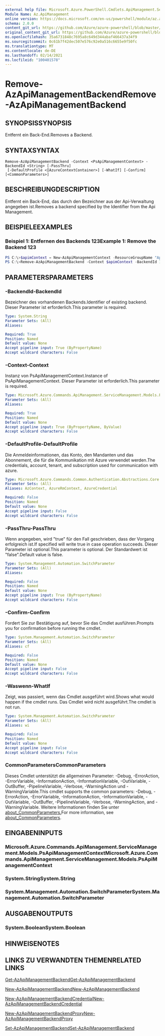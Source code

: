 ```yaml
---
external help file: Microsoft.Azure.PowerShell.Cmdlets.ApiManagement.ServiceManagement.dll-Help.xml
Module Name: Az.ApiManagement
online version: https://docs.microsoft.com/en-us/powershell/module/az.apimanagement/remove-azapimanagementbackend
schema: 2.0.0
content_git_url: https://github.com/Azure/azure-powershell/blob/master/src/ApiManagement/ApiManagement/help/Remove-AzApiManagementBackend.md
original_content_git_url: https://github.com/Azure/azure-powershell/blob/master/src/ApiManagement/ApiManagement/help/Remove-AzApiManagementBackend.md
ms.openlocfilehash: 35a6731848c7695a8c649d344abaf466437a34f9
ms.sourcegitcommit: 0c61b7f42dec507e576c92e0a516c6655e9f50fc
ms.translationtype: MT
ms.contentlocale: de-DE
ms.lasthandoff: 02/14/2021
ms.locfileid: "100401578"
---
```

# <span data-ttu-id="7149c-101">Remove-AzApiManagementBackend</span><span class="sxs-lookup"><span data-stu-id="7149c-101">Remove-AzApiManagementBackend</span></span>

## <span data-ttu-id="7149c-102">SYNOPSIS</span><span class="sxs-lookup"><span data-stu-id="7149c-102">SYNOPSIS</span></span>
<span data-ttu-id="7149c-103">Entfernt ein Back-End.</span><span class="sxs-lookup"><span data-stu-id="7149c-103">Removes a Backend.</span></span>

## <span data-ttu-id="7149c-104">SYNTAX</span><span class="sxs-lookup"><span data-stu-id="7149c-104">SYNTAX</span></span>

```
Remove-AzApiManagementBackend -Context <PsApiManagementContext> -BackendId <String> [-PassThru]
 [-DefaultProfile <IAzureContextContainer>] [-WhatIf] [-Confirm] [<CommonParameters>]
```

## <span data-ttu-id="7149c-105">BESCHREIBUNG</span><span class="sxs-lookup"><span data-stu-id="7149c-105">DESCRIPTION</span></span>
<span data-ttu-id="7149c-106">Entfernt ein Back-End, das durch den Bezeichner aus der Api-Verwaltung angegeben ist.</span><span class="sxs-lookup"><span data-stu-id="7149c-106">Removes a backend specified by the Identifier from the Api Management.</span></span>

## <span data-ttu-id="7149c-107">BEISPIELE</span><span class="sxs-lookup"><span data-stu-id="7149c-107">EXAMPLES</span></span>

### <span data-ttu-id="7149c-108">Beispiel 1: Entfernen des Backends 123</span><span class="sxs-lookup"><span data-stu-id="7149c-108">Example 1: Remove the Backend 123</span></span>
```powershell
PS C:\>$apimContext = New-AzApiManagementContext -ResourceGroupName "Api-Default-WestUS" -ServiceName "contoso"
PS C:\>Remove-AzApiManagementBackend -Context $apimContext -BackendId 123 -PassThru
```

## <span data-ttu-id="7149c-109">PARAMETERS</span><span class="sxs-lookup"><span data-stu-id="7149c-109">PARAMETERS</span></span>

### <span data-ttu-id="7149c-110">-BackendId</span><span class="sxs-lookup"><span data-stu-id="7149c-110">-BackendId</span></span>
<span data-ttu-id="7149c-111">Bezeichner des vorhandenen Backends.</span><span class="sxs-lookup"><span data-stu-id="7149c-111">Identifier of existing backend.</span></span>
<span data-ttu-id="7149c-112">Dieser Parameter ist erforderlich.</span><span class="sxs-lookup"><span data-stu-id="7149c-112">This parameter is required.</span></span>

```yaml
Type: System.String
Parameter Sets: (All)
Aliases:

Required: True
Position: Named
Default value: None
Accept pipeline input: True (ByPropertyName)
Accept wildcard characters: False
```

### <span data-ttu-id="7149c-113">-Context</span><span class="sxs-lookup"><span data-stu-id="7149c-113">-Context</span></span>
<span data-ttu-id="7149c-114">Instanz von PsApiManagementContext.</span><span class="sxs-lookup"><span data-stu-id="7149c-114">Instance of PsApiManagementContext.</span></span>
<span data-ttu-id="7149c-115">Dieser Parameter ist erforderlich.</span><span class="sxs-lookup"><span data-stu-id="7149c-115">This parameter is required.</span></span>

```yaml
Type: Microsoft.Azure.Commands.ApiManagement.ServiceManagement.Models.PsApiManagementContext
Parameter Sets: (All)
Aliases:

Required: True
Position: Named
Default value: None
Accept pipeline input: True (ByPropertyName, ByValue)
Accept wildcard characters: False
```

### <span data-ttu-id="7149c-116">-DefaultProfile</span><span class="sxs-lookup"><span data-stu-id="7149c-116">-DefaultProfile</span></span>
<span data-ttu-id="7149c-117">Die Anmeldeinformationen, das Konto, den Mandanten und das Abonnement, die für die Kommunikation mit Azure verwendet werden.</span><span class="sxs-lookup"><span data-stu-id="7149c-117">The credentials, account, tenant, and subscription used for communication with azure.</span></span>

```yaml
Type: Microsoft.Azure.Commands.Common.Authentication.Abstractions.Core.IAzureContextContainer
Parameter Sets: (All)
Aliases: AzContext, AzureRmContext, AzureCredential

Required: False
Position: Named
Default value: None
Accept pipeline input: False
Accept wildcard characters: False
```

### <span data-ttu-id="7149c-118">-PassThru</span><span class="sxs-lookup"><span data-stu-id="7149c-118">-PassThru</span></span>
<span data-ttu-id="7149c-119">Wenn angegeben, wird "true" für den Fall geschrieben, dass der Vorgang erfolgreich ist.</span><span class="sxs-lookup"><span data-stu-id="7149c-119">If specified will write true in case operation succeeds.</span></span>
<span data-ttu-id="7149c-120">Dieser Parameter ist optional.</span><span class="sxs-lookup"><span data-stu-id="7149c-120">This parameter is optional.</span></span>
<span data-ttu-id="7149c-121">Der Standardwert ist "false".</span><span class="sxs-lookup"><span data-stu-id="7149c-121">Default value is false.</span></span>

```yaml
Type: System.Management.Automation.SwitchParameter
Parameter Sets: (All)
Aliases:

Required: False
Position: Named
Default value: None
Accept pipeline input: True (ByPropertyName)
Accept wildcard characters: False
```

### <span data-ttu-id="7149c-122">-Confirm</span><span class="sxs-lookup"><span data-stu-id="7149c-122">-Confirm</span></span>
<span data-ttu-id="7149c-123">Fordert Sie zur Bestätigung auf, bevor Sie das Cmdlet ausführen.</span><span class="sxs-lookup"><span data-stu-id="7149c-123">Prompts you for confirmation before running the cmdlet.</span></span>

```yaml
Type: System.Management.Automation.SwitchParameter
Parameter Sets: (All)
Aliases: cf

Required: False
Position: Named
Default value: None
Accept pipeline input: False
Accept wildcard characters: False
```

### <span data-ttu-id="7149c-124">-Waswenn</span><span class="sxs-lookup"><span data-stu-id="7149c-124">-WhatIf</span></span>
<span data-ttu-id="7149c-125">Zeigt, was passiert, wenn das Cmdlet ausgeführt wird.</span><span class="sxs-lookup"><span data-stu-id="7149c-125">Shows what would happen if the cmdlet runs.</span></span> <span data-ttu-id="7149c-126">Das Cmdlet wird nicht ausgeführt.</span><span class="sxs-lookup"><span data-stu-id="7149c-126">The cmdlet is not run.</span></span>

```yaml
Type: System.Management.Automation.SwitchParameter
Parameter Sets: (All)
Aliases: wi

Required: False
Position: Named
Default value: None
Accept pipeline input: False
Accept wildcard characters: False
```

### <span data-ttu-id="7149c-127">CommonParameters</span><span class="sxs-lookup"><span data-stu-id="7149c-127">CommonParameters</span></span>
<span data-ttu-id="7149c-128">Dieses Cmdlet unterstützt die allgemeinen Parameter: -Debug, -ErrorAction, -ErrorVariable, -InformationAction, -InformationVariable, -OutVariable, -OutBuffer, -PipelineVariable, -Verbose, -WarningAction und -WarningVariable.</span><span class="sxs-lookup"><span data-stu-id="7149c-128">This cmdlet supports the common parameters: -Debug, -ErrorAction, -ErrorVariable, -InformationAction, -InformationVariable, -OutVariable, -OutBuffer, -PipelineVariable, -Verbose, -WarningAction, and -WarningVariable.</span></span> <span data-ttu-id="7149c-129">Weitere Informationen finden Sie unter [about_CommonParameters.](https://go.microsoft.com/fwlink/?LinkID=113216)</span><span class="sxs-lookup"><span data-stu-id="7149c-129">For more information, see [about_CommonParameters](https://go.microsoft.com/fwlink/?LinkID=113216).</span></span>

## <span data-ttu-id="7149c-130">EINGABEN</span><span class="sxs-lookup"><span data-stu-id="7149c-130">INPUTS</span></span>

### <span data-ttu-id="7149c-131">Microsoft.Azure.Commands.ApiManagement.ServiceManagement.Models.PsApiManagementContext</span><span class="sxs-lookup"><span data-stu-id="7149c-131">Microsoft.Azure.Commands.ApiManagement.ServiceManagement.Models.PsApiManagementContext</span></span>

### <span data-ttu-id="7149c-132">System.String</span><span class="sxs-lookup"><span data-stu-id="7149c-132">System.String</span></span>

### <span data-ttu-id="7149c-133">System.Management.Automation.SwitchParameter</span><span class="sxs-lookup"><span data-stu-id="7149c-133">System.Management.Automation.SwitchParameter</span></span>

## <span data-ttu-id="7149c-134">AUSGABEN</span><span class="sxs-lookup"><span data-stu-id="7149c-134">OUTPUTS</span></span>

### <span data-ttu-id="7149c-135">System.Boolean</span><span class="sxs-lookup"><span data-stu-id="7149c-135">System.Boolean</span></span>

## <span data-ttu-id="7149c-136">HINWEISE</span><span class="sxs-lookup"><span data-stu-id="7149c-136">NOTES</span></span>

## <span data-ttu-id="7149c-137">LINKS ZU VERWANDTEN THEMEN</span><span class="sxs-lookup"><span data-stu-id="7149c-137">RELATED LINKS</span></span>

[<span data-ttu-id="7149c-138">Get-AzApiManagementBackend</span><span class="sxs-lookup"><span data-stu-id="7149c-138">Get-AzApiManagementBackend</span></span>](./Get-AzApiManagementBackend.md)

[<span data-ttu-id="7149c-139">New-AzApiManagementBackend</span><span class="sxs-lookup"><span data-stu-id="7149c-139">New-AzApiManagementBackend</span></span>](./New-AzApiManagementBackend.md)

[<span data-ttu-id="7149c-140">New-AzApiManagementBackendCredential</span><span class="sxs-lookup"><span data-stu-id="7149c-140">New-AzApiManagementBackendCredential</span></span>](./New-AzApiManagementBackendCredential.md)

[<span data-ttu-id="7149c-141">New-AzApiManagementBackendProxy</span><span class="sxs-lookup"><span data-stu-id="7149c-141">New-AzApiManagementBackendProxy</span></span>](./New-AzApiManagementBackendProxy.md)

[<span data-ttu-id="7149c-142">Set-AzApiManagementBackend</span><span class="sxs-lookup"><span data-stu-id="7149c-142">Set-AzApiManagementBackend</span></span>](./Set-AzApiManagementBackend.md)
